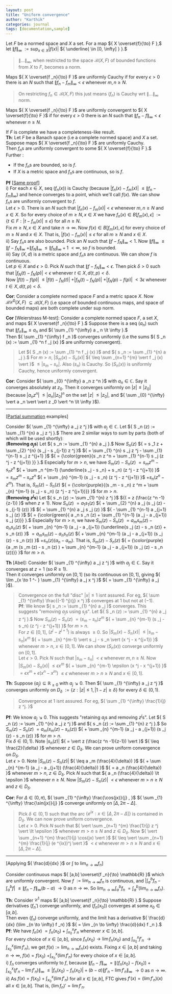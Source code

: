 ```yaml
---
layout: post
title: "Uniform convergence"
author: "Karthik"
categories: journal
tags: [documentation,sample]
---
```


Let ${ F }$ be a normed space and ${ X }$ a set. For a map ${ X \overset{f}{\to} F },$ let ${ \lVert f \rVert _{\infty}  }$ ${ := \sup _{ x \in X} \vert f (x) \vert }$ ${ \underline{ \in [0, \infty] } }.$   
> ${ \lVert \ldots \rVert _{\infty}, }$ when restricted to the space ${ \mathcal{B}(X, F) }$ of bounded functions from ${ X }$ to ${ F, }$ becomes a norm. 

Maps ${ X \overset{f _n}{\to} F }$ are uniformly Cauchy if for every ${ \epsilon \gt 0 }$ there is an ${ N }$ such that ${ \lVert f _n - f _m \rVert _{\infty} \lt \epsilon }$ whenever ${ m, n \geq N }.$   
> On restricting ${ f _n \in \mathcal{B}(X, F) }$ this just means ${ (f _n) }$ is Cauchy wrt ${ \lVert \ldots \rVert _{\infty} }$ norm. 

Maps ${ X \overset{f _n}{\to} F }$ are uniformly convergent to ${ X \overset{f}{\to} F }$ if for every ${ \epsilon \gt 0 }$ there is an ${ N }$ such that ${ \lVert f _n - f \rVert _{\infty} \lt \epsilon }$ whenever ${ n \geq N }.$ 

If ${ F }$ is complete we have a completeness-like result.     
**Th**: Let ${ F }$ be a Banach space (i.e a complete normed space) and ${ X }$ a set. Suppose maps ${ X \overset{f _n}{\to} F }$ are uniformly Cauchy.   
Then ${ f _n }$s are uniformly convergent to some ${ X \overset{f}{\to} F }.$ Further :   
* If the ${ f _n }$s are bounded, so is ${ f }.$ 
* If ${ X }$ is a metric space and ${ f _n }$s are continuous, so is ${ f }.$   

**Pf** [[Same proof](https://bvenkatakarthik.github.io/NormsC01)]    
i) For each ${ x \in X },$ seq ${ (f _n (x)) }$ is Cauchy (because ${ \vert f _n (x) - f _ m (x) \vert }$ ${ \leq \lVert f _n - f _m \rVert _{\infty} }$) and hence converges to a point, which we'll call ${ f(x) }.$ We can show ${ f _n }$s are uniformly convergent to ${ f }.$   
Let ${ \epsilon \gt 0 }.$ There is an ${ N }$ such that ${ \vert f _n (x) - f _m (x) \vert \lt \epsilon }$ whenever ${ m, n \geq N }$ and ${ x \in X }.$ So for every choice of ${ m \geq N, x \in X }$ we have ${ f _n (x) \in B[f _m (x), \epsilon] }$ ${ := \lbrace t \in F : \vert t - f _m (x) \vert \leq \epsilon \rbrace }$ for all ${ n \geq N }.$   
Fix ${ m \geq N, x \in X }$ and take ${ n \to \infty.}$ Now ${ f (x) \in B[f _m (x), \epsilon] }$ for every choice of ${ m \geq N }$ and ${ x \in X }.$ That is, ${ \vert f(x) - f _m (x) \vert \leq \epsilon }$ for all ${ m \geq N }$ and ${ x \in X }.$   
ii) Say ${ f _n }$s are also bounded. Pick an ${ N }$ such that ${ \lVert f - f _N \rVert _{\infty} \lt 1 }.$ Now ${ \lVert f \rVert _{\infty} }$ ${ \leq \lVert f - f _N \rVert _{\infty} }$ ${ + \lVert f _N \rVert _{\infty} }$ ${ \leq \lVert f _N \rVert _{\infty} + 1 }$ ${ \lt \infty },$ so ${ f }$ is bounded.   
iii) Say ${ (X,d) }$ is a metric space and ${ f _n }$s are continuous. We can show ${ f }$ is continuous.   
Let ${ p \in X }$ and ${ \epsilon \gt 0 }.$ Pick ${ N }$ such that ${ \lVert f - f _N \rVert _{\infty} \lt \epsilon  }.$ Then pick ${ \delta \gt 0 }$ such that ${ \vert f _N (t) - f _N (p) \vert  \lt \epsilon }$ whenever ${ t \in X, d(t,p) \lt \delta }.$   
Now ${ \vert f (t) - f(p) \vert }$ ${ \leq \vert f (t) - f _N (t) \vert }$ ${ + \vert f _N (t) - f _N (p) \vert }$ ${  + \vert f _N (p) - f (p) \vert }$ ${ \lt 3\epsilon }$ whenever ${ t \in X, d(t,p) \lt \delta }.$ 

**Cor**: Consider a complete normed space ${ F }$ and a metric space ${ X }.$ Now ${ \mathcal{BC} ^{0} (X, F) }$ ${ \subseteq \mathcal{B}(X,F) }$ (i.e space of bounded continuous maps, and space of bounded maps) are both complete under sup norm.  

**Cor** [Weierstrass M-test]: Consider a complete normed space ${ F },$ a set ${ X },$ and maps ${ X \overset{f _n}{\to} F }.$ Suppose there is a seq ${ (a _n) }$ such that ${ \lVert f _n \rVert _{\infty} \leq a _n }$ and ${ \sum _{1} ^{\infty} a _ n \lt \infty }.$   
Then ${ \sum _{1} ^{\infty} f _n }$ converges uniformly (i.e the sums ${ S _n (x) := \sum _{1} ^n f _j (x) }$ are uniformly convergent).   
> Let ${ S _n (x) := \sum _{1} ^n f _j (x) }$ and ${ s _n := \sum _{1} ^{n} a _j }.$ For ${ m \gt n ,}$ ${ \vert S _m (x) - S _n (x) \vert }$ ${ \leq \sum _{n+1} ^{m} \vert f _j (x) \vert }$ ${ \leq \vert s _m - s _n \vert }.$ Also ${ (s _n) }$ is Cauchy. So ${ (S _n (x)) }$ is uniformly Cauchy, hence uniformly convergent.  

**Cor**: Consider ${ \sum _{0} ^{\infty} a _n z ^n }$ with ${ a _n \in \mathbb{C} }.$ Say it converges absolutely at ${ z _0 }.$ Then it converges uniformly on ${ \vert z \vert \leq \vert z _0 \vert }$ (because ${ \vert a _n z ^n \vert }$ ${ \leq \vert a _n \vert \vert  z _0 \vert ^n }$ on the set ${ \vert z \vert }$ ${ \leq \vert  z _0 \vert },$ and ${ \sum _{0} ^{\infty} \vert a _n \vert \vert z _0 \vert ^n \lt \infty }$). 

---

[[Partial summation](https://bvenkatakarthik.github.io/PartialSummation) examples]  

Consider ${ \sum _{1} ^{\infty} a _j z ^j }$ with ${ a _j \in \mathbb{C} }.$ Let ${ S _n (z) := \sum _{1} ^{n} a _j z ^j }.$ There are ${ 2 }$ similar ways to sum by parts (both of which will be used shortly):    
(**Removing ${ a _j }$s**) Let ${ s _n := \sum _{1} ^{n} a _j }.$ Now ${ S _n (z) }$ ${ = s _1 z + \sum _{2} ^{n} (s _j - s _{j-1}) z ^j }$ ${ = \sum _{1} ^{n} s _j z ^j - \sum _{1} ^{n-1} s _j z ^{j+1} }$ ${ = {\color{green}{s _n z ^n + \sum _{1} ^{n-1} s _j (z ^j - z ^{j+1}) }}  }.$ Especially for ${ m \gt n },$ we have ${ S _m (z) - S _n (z) }$ ${ = s _m z ^m - s _n z ^n }$ ${ + \sum _n ^{m-1} (\underline{s _j - s _n} + s _n) (z ^j - z ^{j+1}) }$ ${ = s _m z ^m - s _n z ^n }$ ${ + \sum _{n} ^{m-1} (s _j - s _n) (z ^j - z ^{j+1}) }$ ${ + s _n (z ^n - z ^m) }.$ That is, ${ S _m (z) - S _n (z) }$ ${ = {\color{purple}{(s _m - s _n) z ^m + \sum _{n} ^{m-1} (s _j - s _n) (z ^j - z ^{j+1})}}  }$ for ${ m \gt n }.$       
(**Removing ${ z ^j }$s**) Let ${ s _n (z) := \sum _{1} ^{n} z ^j }$ ${( = z (\frac{z ^n -1}{z-1}) }$ when ${ z \neq 1 ) }.$ Now ${ S _n (z) }$ ${ = a _1 s _1 (z) }$ ${ + \sum _{2} ^{n} a _j (s _j (z) - s _{j-1} (z)) }$ ${ = \sum _{1} ^{n} a _j s _j (z) }$ ${ - \sum _{1} ^{n-1} a _{j+1} s _j (z)  }$ ${ = {\color{green}{ a _n s _n (z) + \sum _{1} ^{n-1} (a _j - a _{j+1}) s _j (z)}}  }.$ Especially for ${ m \gt n ,}$ we have ${ S _m (z) - S _n (z) }$ ${ = a _m s _m (z) - a _n s _n (z) }$ ${ + \sum _{n} ^{m-1} (a _j - a _{j+1}) (\underline{s _j (z) - s _n (z)} + s _n (z)) }$ ${ = a _m s _m (z) - a _n s _n (z)  }$ ${ + \sum _{n} ^{m-1} (a _j - a _{j+1}) (s _j (z) - s _n (z)) }$ ${ + s _n (z) (a _n - a _m) }.$ That is, ${ S _m (z) - S _n (z)  }$ ${ = {\color{purple}{a _m (s _m (z) - s _n (z) ) + \sum _{n} ^{m-1} (a _j - a _{j+1}) (s _j (z) - s _n (z))}} }$ for ${ m \gt n }.$ 

**Th** [Abel]: Consider ${ \sum _{1} ^{\infty} a _j z ^j }$ with ${ a _j \in \mathbb{C} }.$ Say it converges at ${ z = 1 }$ (so ${ R \geq 1 }$).   
Then it converges uniformly on ${ [0,1] }$ (so its continuous on ${ [0,1] },$ giving ${ \lim _{x \to 1 ^-  } \sum _{1} ^{\infty} a _j x ^j }$ ${ = \sum _{1} ^{\infty} a _j }$).   
> Convergence on the full "disc" ${ \vert x \vert \leq 1 }$ isnt assured. For eg, ${ \sum _{1} ^{\infty} \frac{(-1) ^j}{j} x ^j }$ converges at ${ 1 }$ but not at ${ (-1) .}$    
**Pf**: We know ${ s _n := \sum _{1} ^{n} a _j }$ converges. This suggests "removing ${ a _j }$s using ${ s _j }$s". Let ${ S _n (z) := \sum _{1} ^{n} a _j z ^j }.$ Now ${ S _m (z) - S _n (z) }$ ${ = (s _m - s _n) z ^m }$ ${ + \sum _{n} ^{m-1} (s _j - s _n) (z ^j - z ^{j+1}) }$ for ${ m \gt n }.$   
For ${ z \in [0,1] },$ ${ (z ^j - z ^{j+1}) }$ is always ${ \geq 0 }.$ So ${ \vert S _m (x) - S _n (x) \vert }$ ${ \leq \vert s _m - s _n \vert x ^m }$ ${ + \sum _{n} ^{m-1} \vert s _j - s _n \vert (x ^j - x ^{j+1}) }$ whenever ${ m \gt n, }$ ${ x \in [0,1] }.$ We can show ${ (S _n (x)) }$ converge uniformly on ${ [0,1] }.$   
Let ${ \epsilon \gt 0 }.$ Pick ${ N }$ such that ${ \vert s _m - s _n \vert }$ ${ \lt \epsilon }$ whenever ${ m,n \geq N }.$ Now ${ \vert S _m (x) - S _n (x) \vert }$ ${ \leq \epsilon x ^m  }$ ${ + \sum _{n} ^{m-1} \epsilon (x ^j - x ^{j+1}) }$ ${ = \epsilon x ^m + \epsilon (x ^n - x ^m)  }$ ${ \leq  \epsilon }$ whenever ${ m \gt n \geq N }$ and ${ x \in [0,1] }.$ 

**Th**: Suppose ${ (a _j) \subseteq \mathbb{R} _{\geq 0} }$ with ${ a _j \searrow 0 }.$ Then ${ \sum _{1} ^{\infty} a _j z ^j }$ converges uniformly on ${ D _{\delta} }$ ${ := \lbrace z : \vert z \vert \leq 1, \vert 1-z \vert \geq \delta \rbrace }$ for every ${ \delta \in (0,1) }.$   
> Convergence at ${ 1 }$ isnt assured. For eg, ${ \sum _{1} ^{\infty} \frac{1}{j} z ^j. }$ 

**Pf**: We know ${ a _j \searrow 0 . }$ This suggests "retaining ${ a _j }$s and removing ${ z ^j }$s". Let ${ S _n (z) := \sum _{1} ^{n} a _j z ^j }$ and ${ s _n (z) := \sum _{1} ^{n} z ^j }.$ So ${ S _m (z) - S _n (z) }$ ${ = a _m (s _m (z) - s _n (z) ) }$ ${ + \sum _{n} ^{m-1} (a _j - a _{j+1}) (s _j (z) - s _n (z)) }$ for ${ m \gt n }.$   
Fix ${ \delta \in (0,1) }.$ Note ${ \vert s _n (z) \vert }$ ${ = \vert z (\frac{z ^n -1}{z-1}) \vert }$ ${ \leq \frac{2}{\delta} }$ whenever ${ z \in D _{\delta} }.$ We can prove uniform convergence on ${ D _{\delta} }.$   
Let ${ \epsilon \gt 0 }.$ Note ${ \vert S _m (z) - S _n (z) \vert }$ ${ \leq a _m (\frac{4}{\delta}) }$ ${ + \sum _{n} ^{m-1} (a _j - a _{j+1}) (\frac{4}{\delta}) }$ ${ = a _n (\frac{4}{\delta}) }$ whenever ${ m \gt n, }$ ${ z \in D _{\delta} }.$ Pick ${ N }$ such that ${ a _n (\frac{4}{\delta}) \lt \epsilon }$ whenever ${ n \geq N }.$ Now ${ \vert S _m (z) - S _n (z) \vert }$ ${ \lt \epsilon }$ whenever ${ m \gt n \geq N }$ and ${ z \in D _{\delta} }.$ 

**Cor**: For ${ \Delta \in (0, \pi) },$ ${ \sum _{1} ^{\infty} \frac{\cos(jx)}{j} , }$ ${ \sum _{1} ^{\infty} \frac{\sin(jx)}{j} }$ converge uniformly on ${ [\Delta, 2\pi - \Delta] }.$   
> Pick ${ \delta \in (0,1) }$ such that the arc ${ \lbrace e ^{ix} : x \in [\Delta, 2\pi - \Delta] \rbrace }$ is contained in ${ D _{\delta} }.$ We can now prove uniform convergence.    
> Let ${ \epsilon \gt 0 }.$ Pick ${ N }$ such that ${ \vert \sum _{n+1} ^{m} \frac{1}{j} z ^j \vert \lt \epsilon }$ whenever ${ m \gt n \geq N }$ and ${ z \in D _{\delta} }.$ Now ${ \vert \sum _{n+1} ^{m} \frac{1}{j} \cos(jx)  \vert }$ ${ \leq \vert \sum _{n+1} ^{m} \frac{1}{j} (e ^{ix})^j \vert  }$ ${ \lt \epsilon }$ whenever ${ m \gt n \geq N }$ and ${ x \in [\Delta, 2\pi - \Delta] }.$ 

---

[Applying ${ \frac{d}{dx} }$ or ${ \int }$ to ${ \lim _{n \to \infty} f _n }$] 

Consider continuous maps ${ [a,b] \overset{f _n}{\to} \mathbb{R} }$ which are uniformly convergent. Now ${ f }$ ${:= \lim _{n \to \infty} f _n }$ is continuous, and ${ \vert \int _{a} ^{b} f _n - \int _{a} ^{b}  f \vert }$ ${ \leq \lVert f _n - f \rVert _{\infty} (b-a) }$ ${ \to 0 }$ as ${ n \to \infty }.$ So ${ \lim _{n \to \infty} \int _{a} ^{b} f _n }$ ${ = \int _{a} ^{b}(\lim _{n \to \infty} f _n) }.$ 


**Th**: Consider ${ \mathcal{C} ^1 }$ maps ${ [a,b] \overset{f _n}{\to} \mathbb{R} }.$ Suppose derivatives ${( f _n ' ) }$ converge uniformly, and ${ (f _n (x _0) ) }$ converges at some ${ x _0 \in [a,b] }.$   
Then even ${ (f _n) }$ converge uniformly, and the limit has a derivative ${ \frac{d}{dx} (\lim _{n \to \infty} f _n) }$ ${ = \lim _{n \to \infty} \frac{d}{dx} f _n  }.$   
**Pf**: We have ${ f _n (x) }$ ${ = f _n (x _0) + \int _{x _0} ^{x} f' _n }$ whenever ${ x \in [a,b] }.$   
For every choice of ${ x \in [a,b] },$ since ${ f _n (x _0) \to \lim f _n (x _0) }$ and ${ \int _{x _0} ^{x} f' _n }$ ${ \to \int _{x _0} ^{x} (\lim f' _n) },$ we get ${ f(x) := \lim _{n \to \infty} f _n (x) }$ exists. Fixing ${ x \in [a,b] }$ and taking ${ n \to \infty },$ ${ f(x) = f(x _0) }$ ${ + \int _{x _0} ^{x} (\lim f' _n) }$ for every choice of ${ x \in [a,b] }.$  
i) ${ f _n }$ converges uniformly to ${ f },$ because ${\lVert f _n - f \rVert _{\infty} }$ ${ = \lVert (f _n (x _0) - f(x _0)) + \int _{x _0} ^{x} (f' _n - \lim f' _n )   \rVert _{\infty} }$ ${ \leq \vert f _n (x _0) - f _n (x _0) \vert + (b-a) \lVert f' _n - \lim f' _n \rVert _{\infty} }$ ${ \to 0 }$ as ${ n \to \infty }.$   
ii) As ${ f(x) = f(x _0) + \int _{x _0} ^{x} (\lim f' _n) }$ for all ${ x \in [a,b] },$ FTC gives ${ f'(x) = (\lim f' _n ) (x) }$ all ${ x \in [a,b] }.$ That is, ${ (\lim f _n)' = \lim f' _n .}$ 



